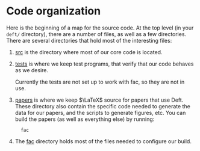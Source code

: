# Code organization

Here is the beginning of a map for the source code.  At the top level
(in your `deft/` directory), there are a number of files, as well as a
few directories.
There are several directories that hold most of the interesting files:

1. [src](src.html) is the directory where most of our core code is located.
2. [tests](tests.html) is where we keep test programs, that verify that our code
   behaves as we desire.

   Currently the tests are not set up to work with fac, so they are
   not in use.

3. [papers](papers.html) is where we keep $\LaTeX$ source
   for papers that use Deft.  These directory also contain the
   specific code needed to generate the data for our papers, and the
   scripts to generate figures, etc.  You can build the papers (as
   well as everything else) by running:

         fac

4. The [fac](fac.html) directory holds most of the files needed to
   configure our build.
